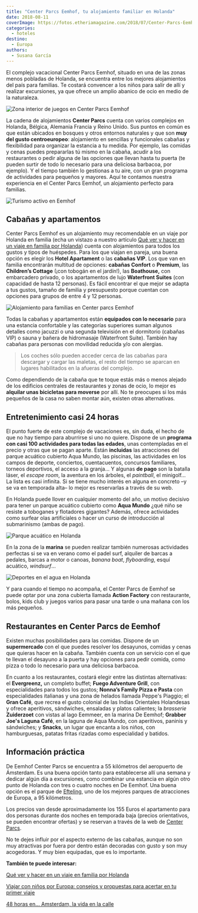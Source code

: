 ```yaml
---
title: "Center Parcs Eemhof, tu alojamiento familiar en Holanda"
date: 2018-08-11
coverImage: https://fotos.etheriamagazine.com/2018/07/Center-Parcs-Eemhof-cabana.jpg
categories: 
  - hoteles
destino: 
  - Europa
authors: 
  - Susana García
---
```


El complejo vacacional Center Parcs Eemhof, situado en una de las zonas menos pobladas 
de Holanda, se encuentra entre los mejores alojamientos del país para familias. Te 
costará convencer a los niños para salir de allí y realizar excursiones, ya que ofrece 
un amplio abanico de ocio en medio de la naturaleza. 

![Zona interior de juegos en Center Parcs Eemhof](https://fotos.etheriamagazine.com/2018/07/Center-Parcs-Eemhof-interior.jpg "Action Factory, la zona cubierta de ocio en De Eemhof. © Milan Vermeulen")

La cadena de alojamientos **Center Parcs** cuenta con varios complejos en Holanda, 
Bélgica, Alemania Francia y Reino Unido. Sus puntos en común es que están ubicados en 
bosques y otros entornos naturales y que son **muy del gusto centroeuropeo**: 
alojamiento en sencillas y funcionales cabañas y flexibilidad para organizar la estancia 
a tu medida. Por ejemplo, las comidas y cenas puedes prepararlas tú mismo en la cabaña, 
acudir a los restaurantes o pedir alguna de las opciones que llevan hasta tu puerta (te 
pueden surtir de todo lo necesario para una deliciosa barbacoa, por ejemplo). Y el 
tiempo también lo gestionas a tu aire, con un gran programa de actividades para pequeños 
y mayores. Aquí te contamos nuestra experiencia en el Center Parcs Eemhof, un 
alojamiento perfecto para familias. 

![Turismo activo en Eemhof](https://fotos.etheriamagazine.com/2018/07/Center-Parcs-Eemhof-actividades-ninos.jpg "Actividades para niños. ©JackyShoots.nl")

## Cabañas y apartamentos

Center Parcs Eemhof es un alojamiento muy recomendable en un viaje por Holanda en 
familia (echa un vistazo a nuestro artículo [Qué ver y hacer en un viaje en familia por 
Holanda](https://etheriamagazine.com/2018/08/10/holanda-en-familia/)) cuenta con 
alojamientos para todos los gustos y tipos de huéspedes. Para los que viajan en pareja, 
una buena opción es elegir los **Hotel Apartament** o las **cabañas VIP**. Los que van 
en familia encontrarán multitud de opciones: **cabañas Confort** o **Premium**, las 
**Children’s Cottage** (¡con tobogán en el jardín!), las **Boathouse,** con embarcadero 
privado, o los apartamentos de lujo **Waterfront Suites** (con capacidad de hasta 12 
personas). Es fácil encontrar el que mejor se adapta a tus gustos, tamaño de familia y 
presupuesto porque cuentan con opciones para grupos de entre 4 y 12 personas. 

![Alojamiento para familias en Center parcs Eemhof](https://fotos.etheriamagazine.com/2018/07/Cabana-familiar-Center-Parcs-Eemhof.jpg "Children's Cottage. © Robert Land")

Todas la cabañas y apartamentos están **equipados con lo necesario** para una estancia 
confortable y las categorías superiores suman algunos detalles como jacuzzi o una 
segunda televisión en el dormitorio (cabañas VIP) o sauna y bañera de hidromasaje 
(Waterfront Suite). También hay cabañas para personas con movilidad reducida y/o con 
alergias. 

> Los coches sólo pueden acceder cerca de las cabañas para descargar y cargar las maletas, 
> el resto del tiempo se aparcan en lugares habilitados en la afueras del complejo. 

Como dependiendo de la cabaña que te toque estás más o menos alejado de los edificios 
centrales de restaurantes y zonas de ocio, lo mejor es **alquilar unas bicicletas para 
moverse** por allí. No te preocupes si los más pequeños de la casa no saben montar aún, 
existen otras alternativas. 

## Entretenimiento casi 24 horas

El punto fuerte de este complejo de vacaciones es, sin duda, el hecho de que no hay 
tiempo para aburrirse si uno no quiere. Dispone de un **programa con casi 100 
actividades para todas las edades**, unas contempladas en el precio y otras que se pagan 
aparte. Están **incluidas** las atracciones del parque acuático cubierto Aqua Mundo, las 
piscinas, las actividades en los campos de deporte, conciertos, cuentacuentos, concursos 
familiares, torneos deportivos, el acceso a la granja… Y algunas **de pago** son la 
batalla láser, el _escape room_, la aventura en los árboles, el _paintball_, el 
minigolf… La lista es casi infinita. Si se tiene mucho interés en alguna en concreto –y 
se va en temporada alta– lo mejor es reservarlas a través de su web. 

En Holanda puede llover en cualquier momento del año, un motivo decisivo para tener un 
parque acuático cubierto como **Aqua Mundo** ¿qué niño se resiste a toboganes y 
flotadores gigantes? Además, ofrece actividades como surfear olas artificiales o hacer 
un curso de introducción al submarinismo (ambas de pago). 

![Parque acuático en Holanda](https://fotos.etheriamagazine.com/2018/07/Center-Parcs-Eemhof-Aquamundo.jpg "Aqua Mundo, el parque acuático cubierto de Center Parcs De Eemhof. © Milan Vermeulen")

En la zona de la **marina** se pueden realizar también numerosas actividades perfectas 
si se va en verano como el padel surf, alquiler de barcas a pedales, barcas a motor o 
canoas, _banana boat_, _flyboarding_, esquí acuático, _windsurf_… 

![Deportes en el agua en Holanda](https://fotos.etheriamagazine.com/2018/07/Center-Parcs-Eemhof-deportes-acuaticos.jpg "Padel Surf en De Eemhof. ©Ton Hurks Fotografie")

Y para cuando el tiempo no acompaña, el Center Parcs de Eemhof se puede optar por una 
zona cubierta llamada **Action Factory** con restaurante, bolos, kids club y juegos 
varios para pasar una tarde o una mañana con los más pequeños. 

## Restaurantes en Center Parcs de Eemhof

Existen muchas posibilidades para las comidas. Dispone de un **supermercado** con el que 
puedes resolver los desayunos, comidas y cenas que quieras hacer en la cabaña. También 
cuenta con un servicio con el que te llevan el desayuno a la puerta y hay opciones para 
pedir comida, como pizza o todo lo necesario para una deliciosa barbacoa. 

En cuanto a los restaurantes, costará elegir entre las distintas alternativas: el 
**Evergreenz,** un completo buffet; **Fuego Adventure Grill**, con especialidades para 
todos los gustos; **Nonna’s Family Pizza e Pasta** con especialidades italianas y una 
zona de helados llamada Peppe's Piaggio; el **Gran Café**, que recrea el gusto colonial 
de las Indias Orientales Holandesas y ofrece aperitivos, sándwiches, ensaladas y platos 
calientes; la _brasserie_ **Zuiderzoet** con vistas al lago Eemmeer, en la marina De 
Eemhof; **Grabber Joe's Laguna Café**, en la laguna de Aqua Mundo, con aperitivos, 
paninis y sándwiches; y **Snacks**, un lugar que encanta a los niños, con hamburguesas, 
patatas fritas rizadas como especialidad y batidos. 

## Información práctica

De Eemhof Center Parcs se encuentra a 55 kilómetros del aeropuerto de Ámsterdam. Es una 
buena opción tanto para establecerse allí una semana y dedicar algún día a excursiones, 
como combinar una estancia en algún otro punto de Holanda con tres o cuatro noches en De 
Eemhof. Una buena opción es el parque de [Efteling](https://www.efteling.com/es), uno de 
los mejores parques de atracciones de Europa, a 95 kilómetros. 

Los precios van desde aproximadamente los 155 Euros el apartamento para dos personas 
durante dos noches en temporada baja (precios orientativos, se pueden encontrar ofertas) 
y se reservan a través de la web de [Center Parcs](https://www.centerparcs.eu/). 

No te dejes influir por el aspecto externo de las cabañas, aunque no son muy atractivas 
por fuera por dentro están decoradas con gusto y son muy acogedoras. Y muy bien 
equipadas, que es lo importante. 

**También te puede interesar:** 

[Qué ver y hacer en un viaje en familia por 
Holanda](https://etheriamagazine.com/2018/08/10/holanda-en-familia/) 

[Viajar con niños por Europa: consejos y propuestas para acertar en tu primer 
viaje](https://etheriamagazine.com/2021/02/02/viajar-con-ninos-por-europa-consejos-y-propuestas/) 

[48 horas en… Amsterdam, la vida en la 
calle](https://etheriamagazine.com/2019/04/11/viajar-sola-que-ver-hacer-dormir-amsterdam/)
